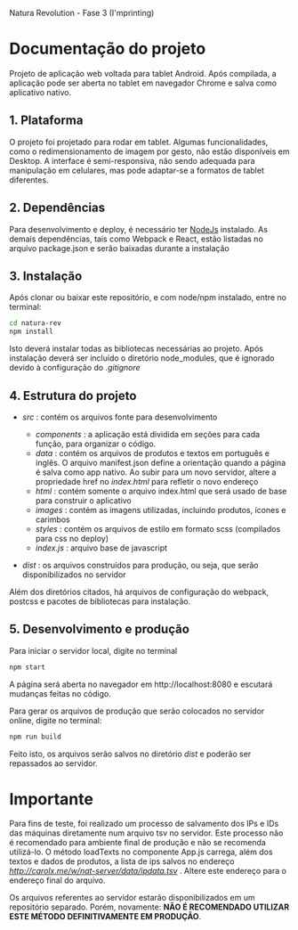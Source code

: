 Natura Revolution - Fase 3 (I'mprinting)

# **Documentação do projeto**

Projeto de aplicação web voltada para tablet Android. Após compilada, a aplicação pode ser aberta no tablet em navegador Chrome e salva como aplicativo nativo.

## 1. Plataforma

O projeto foi projetado para rodar em tablet. Algumas funcionalidades, como o redimensionamento de imagem por gesto, não estão disponíveis em Desktop. A interface é semi-responsiva, não sendo adequada para manipulação em celulares, mas pode adaptar-se a formatos de tablet diferentes.

## 2. Dependências

Para desenvolvimento e deploy, é necessário ter [NodeJs](https://nodejs.org) instalado. 
As demais dependências, tais como Webpack e React, estão listadas no arquivo package.json e serão baixadas durante a instalação

## 3. Instalação

Após clonar ou baixar este repositório, e com node/npm instalado, entre no terminal:

```bash
cd natura-rev
npm install
```
Isto deverá instalar todas as bibliotecas necessárias ao projeto. Após instalação deverá ser incluído o diretório node_modules, que é ignorado devido à configuração do _.gitignore_

## 4. Estrutura do projeto

- _src_ : contém os arquivos fonte para desenvolvimento
  - _components_ : a aplicação está dividida em seções para cada função, para organizar o código.
  - _data_ : contém os arquivos de produtos e textos em português e inglês. O arquivo manifest.json define a orientação quando a página é salva como app nativo. Ao subir para um novo servidor, altere a propriedade href no _index.html_ para refletir o novo endereço
  - _html_ : contém somente o arquivo index.html que será usado de base para construir o aplicativo
  - _images_ : contém as imagens utilizadas, incluindo produtos, ícones e carimbos
  - _styles_ : contém os arquivos de estilo em formato scss (compilados para css no deploy)
  - _index.js_ : arquivo base de javascript

- _dist_ : os arquivos construídos para produção, ou seja, que serão disponibilizados no servidor

Além dos diretórios citados, há arquivos de configuração do webpack, postcss e pacotes de bibliotecas para instalação.


## 5. Desenvolvimento e produção
Para iniciar o servidor local, digite no terminal

```bash
npm start
```
A página será aberta no navegador em http://localhost:8080 e escutará mudanças feitas no código.

Para gerar os arquivos de produção que serão colocados no servidor online, digite no terminal:

```bash
npm run build
```
Feito isto, os arquivos serão salvos no diretório _dist_ e poderão ser repassados ao servidor.


# Importante

Para fins de teste, foi realizado um processo de salvamento dos IPs e IDs das máquinas diretamente num arquivo tsv no servidor. Este processo não é recomendado para ambiente final de produção e não se recomenda utilizá-lo. O método loadTexts no componente App.js carrega, além dos textos e dados de produtos, a lista de ips salvos no endereço _http://carolx.me/w/nat-server/data/ipdata.tsv_ . Altere este endereço para o endereço final do arquivo.

Os arquivos referentes ao servidor estarão disponibilizados em um repositório separado. Porém, novamente: **NÃO É RECOMENDADO UTILIZAR ESTE MÉTODO DEFINITIVAMENTE EM PRODUÇÃO**.







